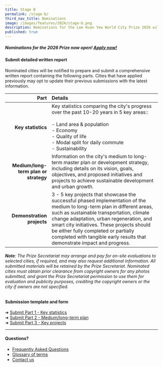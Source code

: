 ```yaml
---
title: Stage B
permalink: /stage-b/
third_nav_title: Nominations
image: /images/features/2024/stage-b.png
description: Nominations for the Lee Kuan Yew World City Prize 2026 will open soon! 
published: true
---
```


##### Nominations for the 2026 Prize now open! [Apply now!](https://go.gov.sg/nominations)

#### **Submit detailed written report**

Nominated cities will be notified to prepare and submit a comprehensive written report containing the following parts. Cities that have applied previously may opt to update their previous submissions with the latest information.

| Part | Details |
|---:|:---|
| **Key statistics** | Key statistics comparing the city's progress over the past 10-20 years in 5 key areas:: <br><br> - Land area & population <br> - Economy <br> - Quality of life <br> - Modal split for daily commute <br> - Sustainability |
| **Medium/long-term plan or strategy** | Information on the city's medium to long-term master plan or development strategy, including details on its vision, goals, objectives, and proposed initiatives and projects to achieve sustainable development and urban growth. | 
| **Demonstration projects** | 3 - 5 key projects that showcase the successful phased implementation of the medium to long-term plan in different areas, such as sustainable transportation, climate change adaptation, urban regeneration, and smart city initiatives. These projects should be either fully completed or partially completed with tangible early results that demonstrate impact and progress. |

###### **Note**: The Prize Secretariat may arrange and pay for on-site evaluations to selected cities, if required, and may also request additional information. All submitted materials will be retained by the Prize Secretariat. Nominated cities must obtain prior clearance from copyright owners for any photos submitted, and grant the Prize Secretariat permission to use them for evaluation and publicity purposes, crediting the copyright owners or the city if owners are not specified.

#### **Submission template and form**

➜ [Submit Part 1 - Key statistics](https://go.gov.sg/part-1) <br>
➜ [Submit Part 2 - Medium/long-term plan](https://go.gov.sg/part-2) <br>
➜ [Submit Part 3 - Key projects](https://go.gov.sg/part-3)

---

#### **Questions?**

- [Frequently Asked Questions](/faq/) 
- [Glossary of terms](/glossary/)
- [Contact us](/feedback/)
